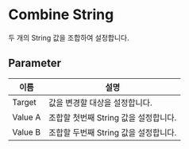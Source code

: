 # Combine String

두 개의 String 값을 조합하여 설정합니다.
## Parameter

| **이름**  | **설명**                   |
|---------|--------------------------|
| Target  | 값을 변경할 대상을 설정합니다.        |
| Value A | 조합할 첫번째 String 값을 설정합니다. |
| Value B | 조합할 두번째 String 값을 설정합니다.   |


